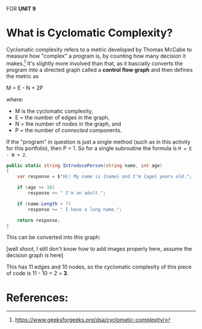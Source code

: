 FOR **UNIT 9**
# What is Cyclomatic Complexity?

Cyclomatic complexity refers to a metric developed by Thomas McCabe to measure how "complex" a program is, by counting how many decision it makes.[^1] It's slightly more involved than that, as it bascially converts the program into a directed graph called a **control flow graph** and then defines the metric as 

M = E - N + 2P

where: 
- M is the cyclomatic complexity,
- E = the number of edges in the graph,
- N = the number of nodes in the graph, and
- P = the number of _connected_ components.

If the "program" in question is just a single method (such as in this activity for this portfolio), then P = 1. So for a single subroutine the formula is `M = E - N + 2`. 

```C#
public static string IntroducePerson(string name, int age)
{
    var response = $"Hi! My name is {name} and I'm {age} years old.";

    if (age >= 18)
        response += " I'm an adult.";

    if (name.Length > 7)
        response += " I have a long name.";

    return response;
}
```

This can be converted into this graph:

[well shoot, I still don't know how to add images properly here, assume the decision graph is here]

This has 11 edges and 10 nodes, so the cyclomatic complexity of this piece of code is 11 - 10 + 2 = **3**. 



# References:

[^1]: https://www.geeksforgeeks.org/dsa/cyclomatic-complexity/
